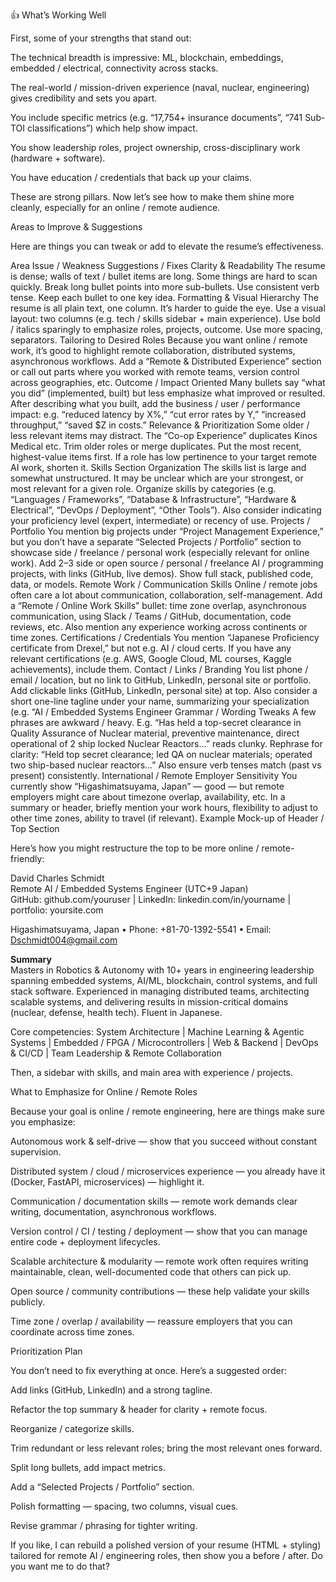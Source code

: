 👍 What’s Working Well

First, some of your strengths that stand out:

The technical breadth is impressive: ML, blockchain, embeddings, embedded / electrical, connectivity across stacks.

The real-world / mission-driven experience (naval, nuclear, engineering) gives credibility and sets you apart.

You include specific metrics (e.g. “17,754+ insurance documents”, “741 Sub-TOI classifications”) which help show impact.

You show leadership roles, project ownership, cross-disciplinary work (hardware + software).

You have education / credentials that back up your claims.

These are strong pillars. Now let’s see how to make them shine more cleanly, especially for an online / remote audience.

Areas to Improve & Suggestions

Here are things you can tweak or add to elevate the resume’s effectiveness.

Area	Issue / Weakness	Suggestions / Fixes
Clarity & Readability	The resume is dense; walls of text / bullet items are long. Some things are hard to scan quickly.	Break long bullet points into more sub-bullets. Use consistent verb tense. Keep each bullet to one key idea.
Formatting & Visual Hierarchy	The resume is all plain text, one column. It’s harder to guide the eye.	Use a visual layout: two columns (e.g. tech / skills sidebar + main experience). Use bold / italics sparingly to emphasize roles, projects, outcome. Use more spacing, separators.
Tailoring to Desired Roles	Because you want online / remote work, it’s good to highlight remote collaboration, distributed systems, asynchronous workflows.	Add a “Remote & Distributed Experience” section or call out parts where you worked with remote teams, version control across geographies, etc.
Outcome / Impact Oriented	Many bullets say “what you did” (implemented, built) but less emphasize what improved or resulted.	After describing what you built, add the business / user / performance impact: e.g. “reduced latency by X%,” “cut error rates by Y,” “increased throughput,” “saved $Z in costs.”
Relevance & Prioritization	Some older / less relevant items may distract. The “Co-op Experience” duplicates Kinos Medical etc.	Trim older roles or merge duplicates. Put the most recent, highest-value items first. If a role has low pertinence to your target remote AI work, shorten it.
Skills Section Organization	The skills list is large and somewhat unstructured. It may be unclear which are your strongest, or most relevant for a given role.	Organize skills by categories (e.g. “Languages / Frameworks”, “Database & Infrastructure”, “Hardware & Electrical”, “DevOps / Deployment”, “Other Tools”). Also consider indicating your proficiency level (expert, intermediate) or recency of use.
Projects / Portfolio	You mention big projects under “Project Management Experience,” but you don’t have a separate “Selected Projects / Portfolio” section to showcase side / freelance / personal work (especially relevant for online work).	Add 2–3 side or open source / personal / freelance AI / programming projects, with links (GitHub, live demos). Show full stack, published code, data, or models.
Remote Work / Communication Skills	Online / remote jobs often care a lot about communication, collaboration, self-management.	Add a “Remote / Online Work Skills” bullet: time zone overlap, asynchronous communication, using Slack / Teams / GitHub, documentation, code reviews, etc. Also mention any experience working across continents or time zones.
Certifications / Credentials	You mention “Japanese Proficiency certificate from Drexel,” but not e.g. AI / cloud certs.	If you have any relevant certifications (e.g. AWS, Google Cloud, ML courses, Kaggle achievements), include them.
Contact / Links / Branding	You list phone / email / location, but no link to GitHub, LinkedIn, personal site or portfolio.	Add clickable links (GitHub, LinkedIn, personal site) at top. Also consider a short one-line tagline under your name, summarizing your specialization (e.g. “AI / Embedded Systems Engineer
Grammar / Wording Tweaks	A few phrases are awkward / heavy. E.g. “Has held a top-secret clearance in Quality Assurance of Nuclear material, preventive maintenance, direct operational of 2 ship locked Nuclear Reactors…” reads clunky.	Rephrase for clarity: “Held top secret clearance; led QA on nuclear materials; operated two ship-based nuclear reactors…” Also ensure verb tenses match (past vs present) consistently.
International / Remote Employer Sensitivity	You currently show “Higashimatsuyama, Japan” — good — but remote employers might care about timezone overlap, availability, etc.	In a summary or header, briefly mention your work hours, flexibility to adjust to other time zones, ability to travel (if relevant).
Example Mock-up of Header / Top Section

Here’s how you might restructure the top to be more online / remote-friendly:

David Charles Schmidt  
Remote AI / Embedded Systems Engineer (UTC+9 Japan)  
GitHub: github.com/youruser | LinkedIn: linkedin.com/in/yourname | portfolio: yoursite.com  

Higashimatsuyama, Japan • Phone: +81-70-1392-5541 • Email: Dschmidt004@gmail.com  

**Summary**  
Masters in Robotics & Autonomy with 10+ years in engineering leadership spanning embedded systems, AI/ML, blockchain, control systems, and full stack software. Experienced in managing distributed teams, architecting scalable systems, and delivering results in mission-critical domains (nuclear, defense, health tech). Fluent in Japanese.

Core competencies: System Architecture | Machine Learning & Agentic Systems | Embedded / FPGA / Microcontrollers | Web & Backend | DevOps & CI/CD | Team Leadership & Remote Collaboration


Then, a sidebar with skills, and main area with experience / projects.

What to Emphasize for Online / Remote Roles

Because your goal is online / remote engineering, here are things make sure you emphasize:

Autonomous work & self-drive — show that you succeed without constant supervision.

Distributed system / cloud / microservices experience — you already have it (Docker, FastAPI, microservices) — highlight it.

Communication / documentation skills — remote work demands clear writing, documentation, asynchronous workflows.

Version control / CI / testing / deployment — show that you can manage entire code + deployment lifecycles.

Scalable architecture & modularity — remote work often requires writing maintainable, clean, well-documented code that others can pick up.

Open source / community contributions — these help validate your skills publicly.

Time zone / overlap / availability — reassure employers that you can coordinate across time zones.

Prioritization Plan

You don’t need to fix everything at once. Here’s a suggested order:

Add links (GitHub, LinkedIn) and a strong tagline.

Refactor the top summary & header for clarity + remote focus.

Reorganize / categorize skills.

Trim redundant or less relevant roles; bring the most relevant ones forward.

Split long bullets, add impact metrics.

Add a “Selected Projects / Portfolio” section.

Polish formatting — spacing, two columns, visual cues.

Revise grammar / phrasing for tighter writing.

If you like, I can rebuild a polished version of your resume (HTML + styling) tailored for remote AI / engineering roles, then show you a before / after. Do you want me to do that?